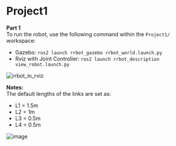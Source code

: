 # Project1
**Part 1**<br />
To run the robot, use the following command within the `Project1/` workspace: 
- Gazebo: `ros2 launch rrbot_gazebo rrbot_world.launch.py`
- Rviz with Joint Controller: `ros2 launch rrbot_description view_robot.launch.py` <br />

![rrbot_in_rviz](https://github.com/WPI-RBE500-Team6/Project1/assets/59891541/496a3d86-7bc8-47db-8ecf-06b181605d49)


**Notes:** <br />
The default lengths of the links are set as:
- L1 = 1.5m
- L2 = 1m
- L3 = 0.5m
- L4 = 0.5m<br />

![image](https://github.com/WPI-RBE500-Team6/Project1/assets/59891541/e5739d9a-1581-4d68-876b-3bb102cf07d1)
